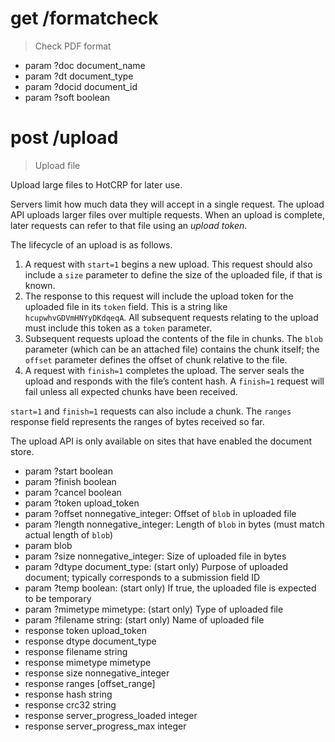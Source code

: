 # get /formatcheck

> Check PDF format

* param ?doc document_name
* param ?dt document_type
* param ?docid document_id
* param ?soft boolean


# post /upload

> Upload file

Upload large files to HotCRP for later use.

Servers limit how much data they will accept in a single request. The upload
API uploads larger files over multiple requests. When an upload is complete,
later requests can refer to that file using an *upload token*.

The lifecycle of an upload is as follows.

1. A request with `start=1` begins a new upload. This request should also
   include a `size` parameter to define the size of the uploaded file, if that
   is known.
2. The response to this request will include the upload token for the uploaded
   file in its `token` field. This is a string like `hcupwhvGDVmHNYyDKdqeqA`.
   All subsequent requests relating to the upload must include this token as a
   `token` parameter.
3. Subsequent requests upload the contents of the file in chunks. The `blob`
   parameter (which can be an attached file) contains the chunk itself; the
   `offset` parameter defines the offset of chunk relative to the file.
4. A request with `finish=1` completes the upload. The server seals the upload
   and responds with the file’s content hash. A `finish=1` request will fail
   unless all expected chunks have been received.

`start=1` and `finish=1` requests can also include a chunk. The `ranges`
response field represents the ranges of bytes received so far.

The upload API is only available on sites that have enabled the document
store.

* param ?start boolean
* param ?finish boolean
* param ?cancel boolean
* param ?token upload_token
* param ?offset nonnegative_integer: Offset of `blob` in uploaded file
* param ?length nonnegative_integer: Length of `blob` in bytes (must match
  actual length of `blob`)
* param blob
* param ?size nonnegative_integer: Size of uploaded file in bytes
* param ?dtype document_type: (start only) Purpose of uploaded document;
  typically corresponds to a submission field ID
* param ?temp boolean: (start only) If true, the uploaded file is
  expected to be temporary
* param ?mimetype mimetype: (start only) Type of uploaded file
* param ?filename string: (start only) Name of uploaded file
* response token upload_token
* response dtype document_type
* response filename string
* response mimetype mimetype
* response size nonnegative_integer
* response ranges [offset_range]
* response hash string
* response crc32 string
* response server_progress_loaded integer
* response server_progress_max integer
